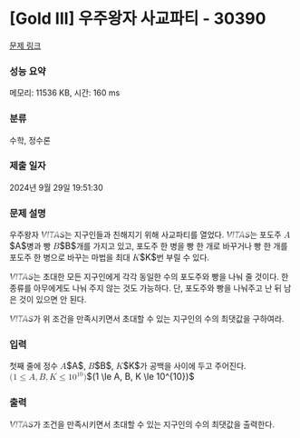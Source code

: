 # [Gold III] 우주왕자 사교파티 - 30390 

[문제 링크](https://www.acmicpc.net/problem/30390) 

### 성능 요약

메모리: 11536 KB, 시간: 160 ms

### 분류

수학, 정수론

### 제출 일자

2024년 9월 29일 19:51:30

### 문제 설명

<p>우주왕자 <span style="background-color:#000;background-image:linear-gradient(163deg,#000 0%,#ccc 50%,#000 100%);background-size:100%;-webkit-background-clip:text;-moz-background-clip:text;-webkit-text-fill-color:transparent;-moz-text-fill-color:transparent;"><em><b>VITAS</b></em></span>는 지구인들과 친해지기 위해 사교파티를 열었다. <span style="background-color:#000;background-image:linear-gradient(163deg,#000 0%,#ccc 50%,#000 100%);background-size:100%;-webkit-background-clip:text;-moz-background-clip:text;-webkit-text-fill-color:transparent;-moz-text-fill-color:transparent;"><em><b>VITAS</b></em></span>는 포도주 <mjx-container class="MathJax" jax="CHTML" style="font-size: 109%; position: relative;"><mjx-math class="MJX-TEX" aria-hidden="true"><mjx-mi class="mjx-i"><mjx-c class="mjx-c1D434 TEX-I"></mjx-c></mjx-mi></mjx-math><mjx-assistive-mml unselectable="on" display="inline"><math xmlns="http://www.w3.org/1998/Math/MathML"><mi>A</mi></math></mjx-assistive-mml><span aria-hidden="true" class="no-mathjax mjx-copytext">$A$</span></mjx-container>병과 빵 <mjx-container class="MathJax" jax="CHTML" style="font-size: 109%; position: relative;"><mjx-math class="MJX-TEX" aria-hidden="true"><mjx-mi class="mjx-i"><mjx-c class="mjx-c1D435 TEX-I"></mjx-c></mjx-mi></mjx-math><mjx-assistive-mml unselectable="on" display="inline"><math xmlns="http://www.w3.org/1998/Math/MathML"><mi>B</mi></math></mjx-assistive-mml><span aria-hidden="true" class="no-mathjax mjx-copytext">$B$</span></mjx-container>개를 가지고 있고, 포도주 한 병을 빵 한 개로 바꾸거나 빵 한 개를 포도주 한 병으로 바꾸는 마법을 최대 <mjx-container class="MathJax" jax="CHTML" style="font-size: 109%; position: relative;"><mjx-math class="MJX-TEX" aria-hidden="true"><mjx-mi class="mjx-i"><mjx-c class="mjx-c1D43E TEX-I"></mjx-c></mjx-mi></mjx-math><mjx-assistive-mml unselectable="on" display="inline"><math xmlns="http://www.w3.org/1998/Math/MathML"><mi>K</mi></math></mjx-assistive-mml><span aria-hidden="true" class="no-mathjax mjx-copytext">$K$</span></mjx-container>번 부릴 수 있다.</p>

<p><span style="background-color:#000;background-image:linear-gradient(163deg,#000 0%,#ccc 50%,#000 100%);background-size:100%;-webkit-background-clip:text;-moz-background-clip:text;-webkit-text-fill-color:transparent;-moz-text-fill-color:transparent;"><em><b>VITAS</b></em></span>는 초대한 모든 지구인에게 각각 동일한 수의 포도주와 빵을 나눠 줄 것이다. 한 종류를 아무에게도 나눠 주지 않는 것도 가능하다. 단, 포도주와 빵을 나눠주고 난 뒤 남은 것이 있으면 안 된다.</p>

<p><span style="background-color:#000;background-image:linear-gradient(163deg,#000 0%,#ccc 50%,#000 100%);background-size:100%;-webkit-background-clip:text;-moz-background-clip:text;-webkit-text-fill-color:transparent;-moz-text-fill-color:transparent;"><em><b>VITAS</b></em></span>가 위 조건을 만족시키면서 초대할 수 있는 지구인의 수의 최댓값을 구하여라.</p>

### 입력 

 <p>첫째 줄에 정수 <mjx-container class="MathJax" jax="CHTML" style="font-size: 109%; position: relative;"><mjx-math class="MJX-TEX" aria-hidden="true"><mjx-mi class="mjx-i"><mjx-c class="mjx-c1D434 TEX-I"></mjx-c></mjx-mi></mjx-math><mjx-assistive-mml unselectable="on" display="inline"><math xmlns="http://www.w3.org/1998/Math/MathML"><mi>A</mi></math></mjx-assistive-mml><span aria-hidden="true" class="no-mathjax mjx-copytext">$A$</span></mjx-container>, <mjx-container class="MathJax" jax="CHTML" style="font-size: 109%; position: relative;"><mjx-math class="MJX-TEX" aria-hidden="true"><mjx-mi class="mjx-i"><mjx-c class="mjx-c1D435 TEX-I"></mjx-c></mjx-mi></mjx-math><mjx-assistive-mml unselectable="on" display="inline"><math xmlns="http://www.w3.org/1998/Math/MathML"><mi>B</mi></math></mjx-assistive-mml><span aria-hidden="true" class="no-mathjax mjx-copytext">$B$</span></mjx-container>, <mjx-container class="MathJax" jax="CHTML" style="font-size: 109%; position: relative;"><mjx-math class="MJX-TEX" aria-hidden="true"><mjx-mi class="mjx-i"><mjx-c class="mjx-c1D43E TEX-I"></mjx-c></mjx-mi></mjx-math><mjx-assistive-mml unselectable="on" display="inline"><math xmlns="http://www.w3.org/1998/Math/MathML"><mi>K</mi></math></mjx-assistive-mml><span aria-hidden="true" class="no-mathjax mjx-copytext">$K$</span></mjx-container>가 공백을 사이에 두고 주어진다. <mjx-container class="MathJax" jax="CHTML" style="font-size: 109%; position: relative;"><mjx-math class="MJX-TEX" aria-hidden="true"><mjx-mo class="mjx-n"><mjx-c class="mjx-c28"></mjx-c></mjx-mo><mjx-mn class="mjx-n"><mjx-c class="mjx-c31"></mjx-c></mjx-mn><mjx-mo class="mjx-n" space="4"><mjx-c class="mjx-c2264"></mjx-c></mjx-mo><mjx-mi class="mjx-i" space="4"><mjx-c class="mjx-c1D434 TEX-I"></mjx-c></mjx-mi><mjx-mo class="mjx-n"><mjx-c class="mjx-c2C"></mjx-c></mjx-mo><mjx-mi class="mjx-i" space="2"><mjx-c class="mjx-c1D435 TEX-I"></mjx-c></mjx-mi><mjx-mo class="mjx-n"><mjx-c class="mjx-c2C"></mjx-c></mjx-mo><mjx-mi class="mjx-i" space="2"><mjx-c class="mjx-c1D43E TEX-I"></mjx-c></mjx-mi><mjx-mo class="mjx-n" space="4"><mjx-c class="mjx-c2264"></mjx-c></mjx-mo><mjx-msup space="4"><mjx-mn class="mjx-n"><mjx-c class="mjx-c31"></mjx-c><mjx-c class="mjx-c30"></mjx-c></mjx-mn><mjx-script style="vertical-align: 0.393em;"><mjx-texatom size="s" texclass="ORD"><mjx-mn class="mjx-n"><mjx-c class="mjx-c31"></mjx-c><mjx-c class="mjx-c30"></mjx-c></mjx-mn></mjx-texatom></mjx-script></mjx-msup><mjx-mo class="mjx-n"><mjx-c class="mjx-c29"></mjx-c></mjx-mo></mjx-math><mjx-assistive-mml unselectable="on" display="inline"><math xmlns="http://www.w3.org/1998/Math/MathML"><mo stretchy="false">(</mo><mn>1</mn><mo>≤</mo><mi>A</mi><mo>,</mo><mi>B</mi><mo>,</mo><mi>K</mi><mo>≤</mo><msup><mn>10</mn><mrow data-mjx-texclass="ORD"><mn>10</mn></mrow></msup><mo stretchy="false">)</mo></math></mjx-assistive-mml><span aria-hidden="true" class="no-mathjax mjx-copytext">$(1 \le A, B, K \le 10^{10})$</span> </mjx-container></p>

### 출력 

 <p><span style="background-color:#000;background-image:linear-gradient(163deg,#000 0%,#ccc 50%,#000 100%);background-size:100%;-webkit-background-clip:text;-moz-background-clip:text;-webkit-text-fill-color:transparent;-moz-text-fill-color:transparent;"><em><b>VITAS</b></em></span>가 조건을 만족시키면서 초대할 수 있는 지구인의 수의 최댓값을 출력한다.</p>

